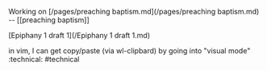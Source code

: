 Working on [/pages/preaching baptism.md](/pages/preaching baptism.md) -- [[preaching baptism]] 

[Epiphany 1 draft 1](/Epiphany 1 draft 1.md)

in vim, I can get copy/paste (via wl-clipbard) by going into "visual mode" :technical: #technical
